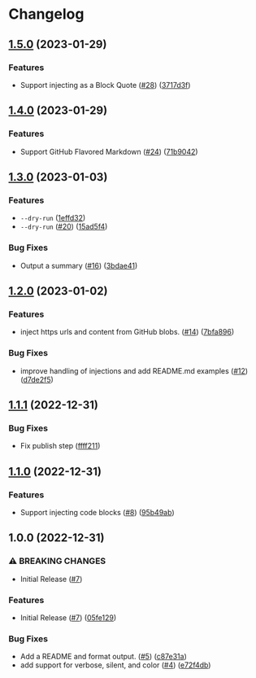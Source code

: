 # Changelog

## [1.5.0](https://github.com/streetsidesoftware/inject-markdown/compare/v1.4.0...v1.5.0) (2023-01-29)


### Features

* Support injecting as a Block Quote ([#28](https://github.com/streetsidesoftware/inject-markdown/issues/28)) ([3717d3f](https://github.com/streetsidesoftware/inject-markdown/commit/3717d3f58dcc97a4656d5c5815350ea8b3286523))

## [1.4.0](https://github.com/streetsidesoftware/inject-markdown/compare/v1.3.0...v1.4.0) (2023-01-29)


### Features

* Support GitHub Flavored Markdown ([#24](https://github.com/streetsidesoftware/inject-markdown/issues/24)) ([71b9042](https://github.com/streetsidesoftware/inject-markdown/commit/71b9042148383fd8f690ff98ff56d09860d45c64))

## [1.3.0](https://github.com/streetsidesoftware/inject-markdown/compare/v1.2.0...v1.3.0) (2023-01-03)


### Features

* `--dry-run` ([1effd32](https://github.com/streetsidesoftware/inject-markdown/commit/1effd32370bcd07e65e66b5dbdce27a3bcae16e2))
* `--dry-run` ([#20](https://github.com/streetsidesoftware/inject-markdown/issues/20)) ([15ad5f4](https://github.com/streetsidesoftware/inject-markdown/commit/15ad5f4a4a4538c2c14d467dc65393fb493e3ba2))


### Bug Fixes

* Output a summary ([#16](https://github.com/streetsidesoftware/inject-markdown/issues/16)) ([3bdae41](https://github.com/streetsidesoftware/inject-markdown/commit/3bdae41968ce04796e4b3be25dd876430202fcd1))

## [1.2.0](https://github.com/streetsidesoftware/inject-markdown/compare/v1.1.1...v1.2.0) (2023-01-02)


### Features

* inject https urls and content from GitHub blobs. ([#14](https://github.com/streetsidesoftware/inject-markdown/issues/14)) ([7bfa896](https://github.com/streetsidesoftware/inject-markdown/commit/7bfa8966520813aa4673c41ce2beab4512c8d8b0))


### Bug Fixes

* improve handling of injections and add README.md examples ([#12](https://github.com/streetsidesoftware/inject-markdown/issues/12)) ([d7de2f5](https://github.com/streetsidesoftware/inject-markdown/commit/d7de2f5fe5f894df712c71d05eb3450ead944e73))

## [1.1.1](https://github.com/streetsidesoftware/inject-markdown/compare/v1.1.0...v1.1.1) (2022-12-31)


### Bug Fixes

* Fix publish step ([ffff211](https://github.com/streetsidesoftware/inject-markdown/commit/ffff2119b48badd43306d873178e30544579970d))

## [1.1.0](https://github.com/streetsidesoftware/inject-markdown/compare/v1.0.0...v1.1.0) (2022-12-31)


### Features

* Support injecting code blocks ([#8](https://github.com/streetsidesoftware/inject-markdown/issues/8)) ([95b49ab](https://github.com/streetsidesoftware/inject-markdown/commit/95b49ab69bc735288e71e3d4bc312f631e510b46))

## 1.0.0 (2022-12-31)


### ⚠ BREAKING CHANGES

* Initial Release ([#7](https://github.com/streetsidesoftware/inject-markdown/issues/7))

### Features

* Initial Release ([#7](https://github.com/streetsidesoftware/inject-markdown/issues/7)) ([05fe129](https://github.com/streetsidesoftware/inject-markdown/commit/05fe129314f98a0db02d926d0e80c017767901fb))


### Bug Fixes

* Add a README and format output. ([#5](https://github.com/streetsidesoftware/inject-markdown/issues/5)) ([c87e31a](https://github.com/streetsidesoftware/inject-markdown/commit/c87e31a1e187947fe5461456656a967737d66078))
* add support for verbose, silent, and color ([#4](https://github.com/streetsidesoftware/inject-markdown/issues/4)) ([e72f4db](https://github.com/streetsidesoftware/inject-markdown/commit/e72f4db22c39d49c3f814b6a3536776b6d75c294))
